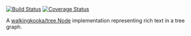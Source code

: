 [![Build Status](https://travis-ci.com/mP1/walkingkooka-tree-text.svg?branch=master)](https://travis-ci.com/mP1/walkingkooka-tree-text.svg?branch=master)
[![Coverage Status](https://coveralls.io/repos/github/mP1/walkingkooka-tree-text/badge.svg?branch=master)](https://coveralls.io/github/mP1/walkingkooka-tree-text?branch=master)

A [walkingkooka/tree.Node](https://github.com/mP1/walkingkooka/blob/master/Node.md) implementation representing rich text in a tree graph.